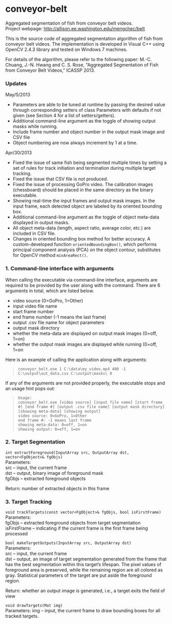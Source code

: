 conveyor-belt
=============

Aggregated segmentation of fish from conveyor belt videos.  
Project webpage: http://allison.ee.washington.edu/mengchec/belt  

This is the source code of aggregated segmentation algorithm of fish from conveyor belt videos. The implementation is developed in Visual C++ using OpenCV 2.4.3 library and tested on Windows 7 machines.  

For details of the algorithm, please refer to the following paper: 
M.-C. Chuang, J.-N. Hwang and C. S. Rose, "Aggregated Segmentation of Fish from Conveyor Belt Videos," ICASSP 2013.

### Updates

May/5/2013
* Parameters are able to be tuned at runtime by passing the desired value through corresponding setters of class Parameters with defaults if not given (see Section 4 for a list of setters/getters).
* Additional command-line argument as the toggle of showing output masks while running.
* Include frame number and object number in the output mask image and CSV file
* Object numbering are now always increment by 1 at a time.

Apr/30/2013
* Fixed the issue of same fish being segmented multiple times by setting a set of rules for track initiation and termination during multiple target tracking.
* Fixed the issue that CSV file is not produced.
* Fixed the issue of processing GoPro video. The calibration images (chessboard) should be placed in the same directory as the binary executable.
* Showing real-time the input frames and output mask images. In the input frame, each detected object are labeled by its oriented bounding box.
* Additional command-line argument as the toggle of object meta-data displayed in output masks.
* All object meta-data (length, aspect ratio, average color, etc.) are included in CSV file.
* Changes in oriented bounding box method for better accuracy. A custom-developed function `orientedBoundingBox()`, which performs principal component analysis (PCA) on the object contour, substitutes for OpenCV method `minAreaRect()`.

### 1. Command-line interface with arguments
When calling the executable via command-line interface, arguments are required to be provided by the user along with the command. There are 6 arguments in total, which are listed below.

* video source (0=GoPro, 1=Other)
* input video file name
* start frame number
* end frame number (-1 means the last frame)
* output .csv file name for object parameters
* output mask directory
* whether the meta-data are displayed on output mask images (0=off, 1=on)
* whether the output mask images are displayed while running (0=off, 1=on

Here is an example of calling the application along with arguments:
> `conveyor_belt.exe 1 C:\data\my_video.mp4 400 -1 C:\output\out_data.csv C:\output\masks\ 0`

If any of the arguments are not provided properly, the executable stops and an usage hint pops out:  
> `Usage:`  
> `conveyor_belt.exe [video source] [input file name] [start frame #] [end frame #] [output .csv file name] [output mask directory] [showing meta-data] [showing output]`  
`video source: 0=GoPro, 1=Other`    
`end frame #: -1 means last frame`  
`showing meta-data: 0=off, 1=on`  
`showing output: 0=off, 1=on`  

### 2. Target Segmentation

`int extractForeground(InputArray src, OutputArray dst, vector<FgObject>& fgObjs)`  
Parameters:  
src – input, the current frame  
dst – output, binary image of foreground mask  
fgObjs – extracted foreground objects

Return: number of extracted objects in this frame  

### 3. Target Tracking
`void trackTargets(const vector<FgObject>& fgObjs, bool isFirstFrame)`  
Parameters:  
fgObjs – extracted foreground objects from target segmentation  
isFirstFrame – indicating if the current frame is the first frame being processed  

`bool makeTargetOutputs(InputArray src, OutputArray dst)`  
Parameters:  
src – input, the current frame  
dst – output, an image of target segmentation generated from the frame that has the best segmentation within this target’s lifespan. The pixel values of foreground area is preserved, while the remaining region are all colored as gray. Statistical parameters of the target are put aside the foreground region.  

Return: whether an output image is generated, i.e., a target exits the field of view

`void drawTargets(Mat img)`  
Parameters: img – input, the current frame to draw bounding boxes for all tracked targets.

